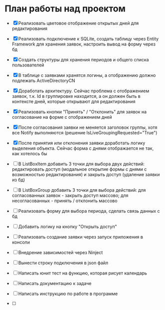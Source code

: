 # План работы над проектом

- [x] Реализовать цветовое отображение открытых дней для редактирования
- [x] Реализовать подключение к SQLite, создать таблицу через Entity Framework для хранения заявок, настроить вывод на форму через бд
- [x] Создать структуры для хранения периодов и общего списка пользователей
- [x] В таблице с заявками хранятся логины, а отображению должно подлежать ActiveDirectoryCN
- [x] Доработать архитектуру. Сейчас проблема с отображением заявок, т.к. Id в группировке находится, а он должен быть в контексте дней, которые открывают для редактирования
- [x] Реализовать кнопки "Принять" / "Отклонить" для заявок на согласование на форме с отображением дней
- [x] После согласования заявки не меняется заголовок группы, хотя все Notify выполняются (решение IsLiveGroupingRequested="True")
- [x] После принятия или отклонения заявки доработать логику выделения объекта. Сейчас форма с днями отображается не так, как хотелось бы

- [ ] В ListBoxItem добавить 3 точки для выбора двух действий: редактировать доступ (модальное открытие формы с днями с возможностью редактирования) и закрыть доступ (удаление заявки из бд)
- [ ] В ListBoxGroup добавить 3 точки для выбора действий: для согласованных заявок - закрыть доступ массово; для несогласованных - принять / отклонить массово
- [ ] Реализовать форму для выбора периода, сделать связь данных с бд
- [ ] Добавить логику на кнопку "Открыть доступ"
- [ ] Реализовать создание заявки через запуск приложения в консоли
- [ ] Внедрение зависимостей через Ninject
- [ ] Вынести строку подключения в json файл
- [ ] Написать юнит тест на функцию, которая рисует календарь
- [ ] Написать документацию к задаче
- [ ] Написать инструкцию по работе в программе
- [ ] 



